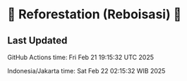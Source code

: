 
# 🌳 Reforestation (Reboisasi) 🌲

## Last Updated

GitHub Actions time: Fri Feb 21 19:15:32 UTC 2025

Indonesia/Jakarta time: Sat Feb 22 02:15:32 WIB 2025
